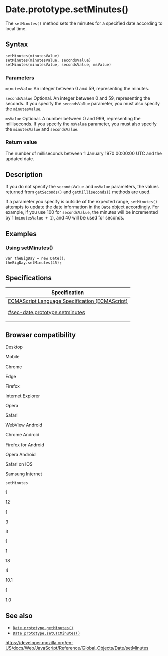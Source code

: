 # Date.prototype.setMinutes()

The `setMinutes()` method sets the minutes for a specified date according to local time.

## Syntax

    setMinutes(minutesValue)
    setMinutes(minutesValue, secondsValue)
    setMinutes(minutesValue, secondsValue, msValue)

### Parameters

`minutesValue`
An integer between 0 and 59, representing the minutes.

`secondsValue`
Optional. An integer between 0 and 59, representing the seconds. If you specify the `secondsValue` parameter, you must also specify the `minutesValue`.

`msValue`
Optional. A number between 0 and 999, representing the milliseconds. If you specify the `msValue` parameter, you must also specify the `minutesValue` and `secondsValue`.

### Return value

The number of milliseconds between 1 January 1970 00:00:00 UTC and the updated date.

## Description

If you do not specify the `secondsValue` and `msValue` parameters, the values returned from [`getSeconds()`](getseconds) and [`getMilliseconds()`](getmilliseconds) methods are used.

If a parameter you specify is outside of the expected range, `setMinutes()` attempts to update the date information in the [`Date`](../date) object accordingly. For example, if you use 100 for `secondsValue`, the minutes will be incremented by 1 (`minutesValue + 1`), and 40 will be used for seconds.

## Examples

### Using setMinutes()

    var theBigDay = new Date();
    theBigDay.setMinutes(45);

## Specifications

<table>
<thead>
<tr class="header">
<th>Specification</th>
</tr>
</thead>
<tbody>
<tr class="odd">
<td>
<a href="https://tc39.es/ecma262/#sec-date.prototype.setminutes">ECMAScript Language Specification (ECMAScript)
<br/>

<span class="small">#sec-date.prototype.setminutes</span>
</a>
</td>
</tr>
</tbody>
</table>

## Browser compatibility

Desktop

Mobile

Chrome

Edge

Firefox

Internet Explorer

Opera

Safari

WebView Android

Chrome Android

Firefox for Android

Opera Android

Safari on IOS

Samsung Internet

`setMinutes`

1

12

1

3

3

1

1

18

4

10.1

1

1.0

## See also

-   [`Date.prototype.getMinutes()`](getminutes)
-   [`Date.prototype.setUTCMinutes()`](setutcminutes)

<a href="https://developer.mozilla.org/en-US/docs/Web/JavaScript/Reference/Global_Objects/Date/setMinutes" class="_attribution-link">https://developer.mozilla.org/en-US/docs/Web/JavaScript/Reference/Global_Objects/Date/setMinutes</a>
